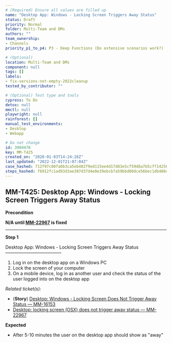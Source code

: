```yaml
---
# (Required) Ensure all values are filled up
name: "Desktop App: Windows - Locking Screen Triggers Away Status"
status: Draft
priority: Normal
folder: Multi-Team and DMs
authors: ""
team_ownership:
- Channels
priority_p1_to_p4: P3 - Deep Functions (Do extensive scenarios work?)

# (Optional)
location: Multi-Team and DMs
component: null
tags: []
labels:
- fix-versions-not-empty-2022cleanup
tested_by_contributor: ""

# (Optional) Test type and tools
cypress: To Do
detox: null
mmctl: null
playwright: null
rainforest: []
manual_test_environments:
- Desktop
- Webapp

# Do not change
id: 3904478
key: MM-T425
created_on: "2020-01-03T14:24:26Z"
last_updated: "2022-12-01T21:07:04Z"
case_hashed: 712f97c80fa0b3ca5eb402f9ed115ee4d17d83e5cf59d8a7b5cff142506ad023dbb1995249c3288f9fe811868ded0a92
steps_hashed: f6912fc1ad93d3ae387d37d4e0e39ebcb7a59bbd80dce56bec1db486d87a0b1dfd1d5a413bbdbbcf61c1aa47defa421f
---
```


<!-- (Auto-generated) Based on frontmatter's "key" and "name" -->

## MM-T425: Desktop App: Windows - Locking Screen Triggers Away Status

**Precondition**

**N/A until **[**MM-22967**](https://mattermost.atlassian.net/browse/MM-22967)** is fixed**

---

**Step 1**

Desktop App: Windows - Locking Screen Triggers Away Status\
–––––––––––––––––––––––––

1. Log in on the desktop app on a Windows PC
2. Lock the screen of your computer
3. On a mobile device, log in as another user and check the status of the user logged into on the desktop app

_Related ticket(s):_

- (**Story**) [Desktop: Windows - Locking Screen Does Not Trigger Away Status — MM-16153](https://mattermost.atlassian.net/browse/MM-16153)
- [Desktop: locking screen (OSX) does not trigger away status — MM-22967](https://mattermost.atlassian.net/browse/MM-22967)

**Expected**

- After 5-10 minutes the user on the desktop app should show as "away"

